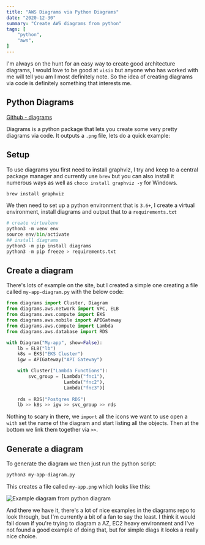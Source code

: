 ```yaml
---
title: "AWS Diagrams via Python Diagrams"
date: "2020-12-30"
summary: "Create AWS diagrams from python"
tags: [
    "python",
    "aws",
]
---
```


I'm always on the hunt for an easy way to create good architecture diagrams, I would love to be good at `visio` but anyone who has worked with me will tell you am I most definitely note. So the idea of creating diagrams via code is definitely something that interests me.

## Python Diagrams

[Github - diagrams](https://github.com/mingrammer/diagrams)
  
Diagrams is a python package that lets you create some very pretty diagrams via code. It outputs a `.png` file, lets do a quick example:

## Setup

To use diagrams you first need to install graphviz, I try and keep to a central package manager and currently use `brew` but you can also install it numerous ways as well as `choco install graphviz -y` for Windows.

``` python
brew install graphviz
```

We then need to set up a python environment that is `3.6+`, I create a virtual environment, install diagrams and output that to a `requirements.txt`

``` python
# create virtualenv
python3 -m venv env
source env/bin/activate
## install diagrams
python3 -m pip install diagrams
python3 -m pip freeze > requirements.txt
```

## Create a diagram

There's lots of example on the site, but I created a simple one creating a file called `my-app-diagram.py` with the below code:

``` python
from diagrams import Cluster, Diagram
from diagrams.aws.network import VPC, ELB
from diagrams.aws.compute import EKS
from diagrams.aws.mobile import APIGateway
from diagrams.aws.compute import Lambda
from diagrams.aws.database import RDS

with Diagram("My-app", show=False):
    lb = ELB("lb")
    k8s = EKS("EKS Cluster")
    igw = APIGateway("API Gateway")

    with Cluster("Lambda Functions"):
        svc_group = [Lambda("fnc1"),
                     Lambda("fnc2"),
                     Lambda("fnc3")]
    
    rds = RDS("Postgres RDS")
    lb >> k8s >> igw >> svc_group >> rds
```

Nothing to scary in there, we `import` all the icons we want to use open a `with` set the name of the diagram and start listing all the objects. Then at the bottom we link them together via `>>`.

## Generate a diagram

To generate the diagram we then just run the python script:

``` python
python3 my-app-diagram.py
```

This creates a file called `my-app.png` which looks like this:

![Example diagram from python diagram](/python-diagrams/my-app.png)

And there we have it, there's a lot of nice examples in the diagrams repo to look through, but I'm currently a bit of a fan to say the least. I think it would fall down if you're trying to diagram a AZ, EC2 heavy environment and I've not found a good example of doing that, but for simple diags it looks a really nice choice.
